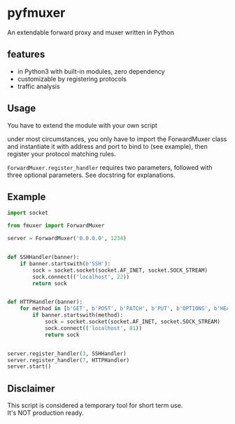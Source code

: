 # pyfmuxer

An extendable forward proxy and muxer written in Python

## features

* in Python3 with built-in modules, zero dependency
* customizable by registering protocols
* traffic analysis

## Usage

You have to extend the module with your own script

under most circumstances, you only have to import the ForwardMuxer class and instantiate it with address and port to bind to (see example), then register your protocol matching rules.

`ForwardMuxer.register_handler` requires two parameters, followed with three optional parameters. See docstring for explanations.

## Example

```python
import socket

from fmuxer import ForwardMuxer

server = ForwardMuxer('0.0.0.0', 1234)


def SSHHandler(banner):
    if banner.startswith(b'SSH'):
        sock = socket.socket(socket.AF_INET, socket.SOCK_STREAM)
        sock.connect(('localhost', 22))
        return sock


def HTTPHandler(banner):
    for method in [b'GET', b'POST', b'PATCH', b'PUT', b'OPTIONS', b'HEAD']:
        if banner.startswith(method):
            sock = socket.socket(socket.AF_INET, socket.SOCK_STREAM)
            sock.connect(('localhost', 81))
            return sock


server.register_handler(3, SSHHandler)
server.register_handler(7, HTTPHandler)
server.start()
```

## Disclaimer

This script is considered a temporary tool for short term use.  
It's NOT production ready.
